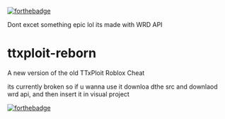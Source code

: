 [![forthebadge](https://forthebadge.com/images/badges/made-with-c-sharp.svg)](https://forthebadge.com)

Dont excet something epic lol its made with WRD API
# ttxploit-reborn
A new version of the old TTxPloit Roblox Cheat

its currently broken so if u wanna use it downloa dthe src and downlaod wrd api, and then insert it in visual project

[![forthebadge](https://forthebadge.com/images/badges/fuck-it-ship-it.svg)](https://forthebadge.com)

